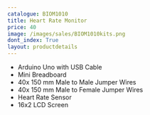 ```yaml
---
catalogue: BIOM1010
title: Heart Rate Monitor
price: 40
image: /images/sales/BIOM1010kits.png
dont_index: True
layout: productdetails
---
```


* Arduino Uno with USB Cable
* Mini Breadboard
* 40x 150 mm Male to Male Jumper Wires
* 40x 150 mm Male to Female Jumper Wires
* Heart Rate Sensor
* 16x2 LCD Screen
